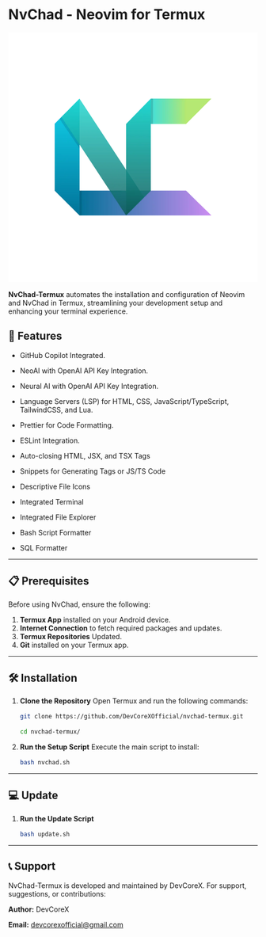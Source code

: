 # NvChad - Neovim for Termux

![NvChad Logo](assets/nvchad.webp)

**NvChad-Termux** automates the installation and configuration of Neovim and NvChad in Termux, streamlining your development setup and enhancing your terminal experience.

## **📜 Features**

- GitHub Copilot Integrated.

- NeoAI with OpenAI API Key Integration.

- Neural AI with OpenAI API Key Integration.

- Language Servers (LSP) for HTML, CSS, JavaScript/TypeScript, TailwindCSS, and Lua.

- Prettier for Code Formatting.

- ESLint Integration.

- Auto-closing HTML, JSX, and TSX Tags

- Snippets for Generating Tags or JS/TS Code

- Descriptive File Icons

- Integrated Terminal

- Integrated File Explorer

- Bash Script Formatter

- SQL Formatter

---

## **📋 Prerequisites**

Before using NvChad, ensure the following:

1. **Termux App** installed on your Android device.
2. **Internet Connection** to fetch required packages and updates.
3. **Termux Repositories** Updated.
4. **Git** installed on your Termux app.

---

## **🛠 Installation**

1. **Clone the Repository**
  Open Termux and run the following commands:

   ```bash
   git clone https://github.com/DevCoreXOfficial/nvchad-termux.git
   ```
   ```bash
   cd nvchad-termux/
   ```

2. **Run the Setup Script**
Execute the main script to install:
   ```bash
   bash nvchad.sh
   ```

---

## **💻 Update**

1. **Run the Update Script**

    ```bash
    bash update.sh
    ```

---

## **📞 Support**

NvChad-Termux is developed and maintained by DevCoreX. For support, suggestions, or contributions:

**Author:** DevCoreX

**Email:** devcorexofficial@gmail.com
